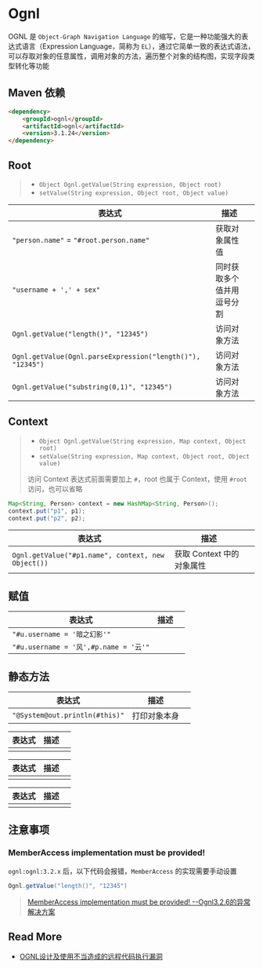 # Ognl

OGNL 是 `Object-Graph Navigation Language` 的缩写，它是一种功能强大的表达式语言（Expression Language，简称为 `EL`），通过它简单一致的表达式语法，可以存取对象的任意属性，调用对象的方法，遍历整个对象的结构图，实现字段类型转化等功能

## Maven 依赖

```html
<dependency>
    <groupId>ognl</groupId>
    <artifactId>ognl</artifactId>
    <version>3.1.24</version>
</dependency>
```

## Root

> - `Object Ognl.getValue(String expression, Object root)`
> - `setValue(String expression, Object root, Object value)`

| 表达式                                                     | 描述                        |      |
| ---------------------------------------------------------- | --------------------------- | ---- |
| `"person.name"` = `"#root.person.name"`                    | 获取对象属性值              |      |
| `"username + ',' + sex"`                                   | 同时获取多个值并用 逗号分割 |      |
| `Ognl.getValue("length()", "12345")`                       | 访问对象方法                |      |
| `Ognl.getValue(Ognl.parseExpression("length()"), "12345")` | 访问对象方法                |      |
| `Ognl.getValue("substring(0,1)", "12345")`                 | 访问对象方法                |      |

## Context

> - `Object Ognl.getValue(String expression, Map context, Object root)`
> - `setValue(String expression, Map context, Object root, Object value)`
>
> 访问 Context 表达式前面需要加上 `#`，root 也属于 Context，使用 `#root` 访问，也可以省略
```java
Map<String, Person> context = new HashMap<String, Person>();
context.put("p1", p1);
context.put("p2", p2);
```

| 表达式                                             | 描述                      |      |
| -------------------------------------------------- | ------------------------- | ---- |
| `Ognl.getValue("#p1.name", context, new Object())` | 获取 Context 中的对象属性 |      |

## 赋值

| 表达式                                | 描述 |      |
| ------------------------------------- | ---- | ---- |
| `"#u.username = '暗之幻影'"`          |      |      |
| `"#u.username = '风',#p.name = '云'"` |      |      |

## 静态方法

| 表达式                         | 描述         |      |
| ------------------------------ | ------------ | ---- |
| `"@System@out.println(#this)"` | 打印对象本身 |      |





| 表达式 | 描述 |      |
| ------ | ---- | ---- |
|        |      |      |





| 表达式 | 描述 |      |
| ------ | ---- | ---- |
|        |      |      |





| 表达式 | 描述 |      |
| ------ | ---- | ---- |
|        |      |      |



## 注意事项

### MemberAccess implementation must be provided!

`ognl:ognl:3.2.x` 后，以下代码会报错，`MemberAccess` 的实现需要手动设置

```java
Ognl.getValue("length()", "12345")
```

> [MemberAccess implementation must be provided! --Ognl3.2.6的异常解决方案](https://blog.csdn.net/LX928525166/article/details/82699572)



## Read More

- [OGNL设计及使用不当造成的远程代码执行漏洞](https://wooyun.js.org/drops/OGNL设计及使用不当造成的远程代码执行漏洞.html)